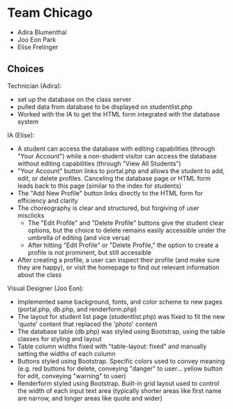 # Team Chicago
- Adira Blumenthal
- Joo Eon Park
- Elise Frelinger

## Choices
Technician (Adira): 
- set up the database on the class server
- pulled data from database to be displayed on studentlist.php
- Worked with the IA to get the HTML form integrated with the database system

IA (Elise):
- A student can access the database with editing capabilities (through "Your Account") while a non-student visitor can access the database without editing capabilities (through "View All Students")
- "Your Account" button links to portal.php and allows the student to add, edit, or delete profiles. Canceling the database page or HTML form leads back to this page (similar to the index for students)
- The "Add New Profile" button links directly to the HTML form for efficiency and clarity
- The choreography is clear and structured, but forgiving of user misclicks 
	- The "Edit Profile" and "Delete Profile" buttons give the student clear options, but the choice to delete remains easily accessible under the umbrella of editing (and vice versa)
	- After hitting "Edit Profile" or "Delete Profile," the option to create a profile is not prominent, but still accessible
- After creating a profile, a user can inspect their profile (and make sure they are happy), or visit the homepage to find out relevant information about the class


Visual Designer (Joo Eon):
- Implemented same background, fonts, and color scheme to new pages (portal.php, db.php, and renderform.php)
- The layout for student list page (studentlist.php) was fixed to fit the new 'quote' content that replaced the 'photo' content
- The database table (db.php) was styled using Bootstrap, using the table classes for styling and layout
- Table column widths fixed with "table-layout: fixed" and manually setting the widths of each column
- Buttons styled using Bootstrap. Specific colors used to convey meaning (e.g. red buttons for delete, conveying "danger" to user... yellow button for edit, conveying "warning" to user)
- Renderform styled using Bootstrap. Built-in grid layout used to control the width of each input text area (typically shorter areas like first name are narrow, and longer areas like quote and wider)
